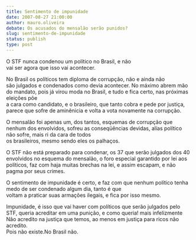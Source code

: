 ```yaml
---
title: Sentimento de impunidade
date: 2007-08-27 21:00:00
author: mauro.oliveira
debate: Os acusados do mensalão serão punidos?
slug: sentimento-de-impunidade
status: publish 
type: post
---
```


  
O STF nunca condenou um político no Brasil, e não  
vai ser agora que isso vai acontecer.  
  
No Brasil os políticos tem diploma de corrupção, não e ainda não  
são julgados e condenados como devia acontecer. No máximo abrem mão do mandato, pois já virou moda no Brasil, e tudo e fica certo, nas próximas eleições põe  
a cara como candidato, e o brasileiro, que tanto cobra e pede por justiça, parece que sofre de aminênicia e volta a vota novamente na corrupção.  
  
O mensalão foi apenas um, dos tantos, esquemas de corrupção que nenhum dos envolvidos, sofreu as conseqüências devidas, alías político não sofre, mais ri da cara de todos  
os brasileiros, mesmo sendo eles os palhaços.  
  
O STF não está preparado para condenar, os 37 que serão julgados dos 40 envolvidos no esquema do mensalão, o foro especial garantido por lei aos políticos, faz com haja muitas brechas na lei, e assim escapam, e não pagma por seus crimes.  
  
O sentimento de impunidade é certo, e faz com que nenhum político tenha medo de ser condenado algum dia, tanto é que   
voltam a praticar suas armações ilegais, e fica por isso mesmo.  
  
Impunidade, é isso que vai haver com políticos que serão julgados pelo STF, queria acreditar em uma punição, e como queria! mais infelizmente  
Não acredito na justiça que temos, ao menos em justiça para ricos não acredito.  
Pois não existe.No Brasil não.  
  
  
  
  
  
  
  
  
  
  
  

